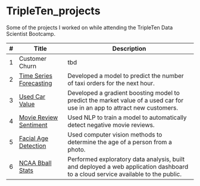 # TripleTen_projects
Some of the projects I worked on while attending the TripleTen Data Scientist Bootcamp.

| # | Title | Description |
| ----------- | ----------- | ----------- |
| 1 | Customer Churn | tbd | 
| 2 | [Time Series Forecasting](https://github.com/laceymalarky/TripleTen_projects/tree/main/time_series_forecasting) | Developed a model to predict the number of taxi orders for the next hour. |
| 3 | [Used Car Value](https://github.com/laceymalarky/TripleTen_projects/tree/main/gradient_boosting_methods) | Developed a gradient boosting model to predict the market value of a used car for use in an app to attract new customers. |
| 4 | [Movie Review Sentiment](https://github.com/laceymalarky/TripleTen_projects/tree/main/natural_language_processing) | Used NLP to train a model to automatically detect negative movie reviews. |
| 5 | [Facial Age Detection](https://github.com/laceymalarky/TripleTen_projects/tree/main/computer_vision) | Used computer vision methods to determine the age of a person from a photo. |
| 6 | [NCAA Bball Stats](https://github.com/laceymalarky/TripleTen_projects/tree/main/exploratory_analysis_bball) | Performed exploratory data analysis, built and deployed a web application dashboard to a cloud service available to the public. |

